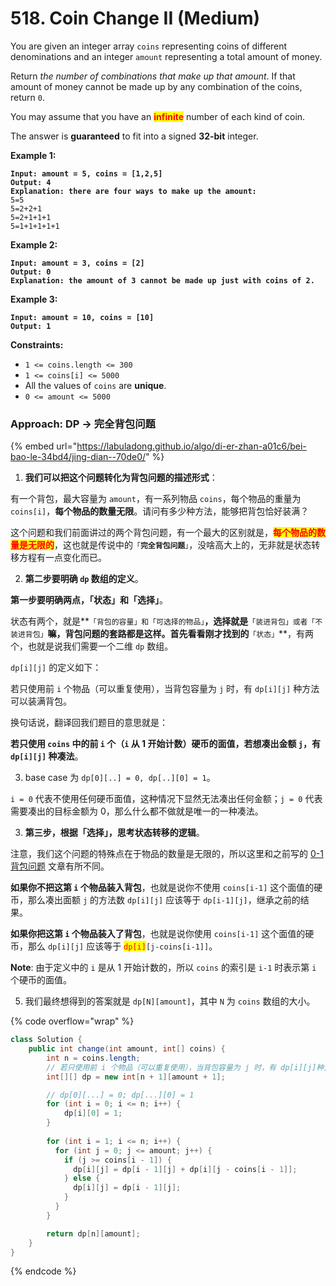 # 518. Coin Change II (Medium)

You are given an integer array `coins` representing coins of different denominations and an integer `amount` representing a total amount of money.

Return _the number of combinations that make up that amount_. If that amount of money cannot be made up by any combination of the coins, return `0`.

You may assume that you have an <mark style="color:red;">**infinite**</mark> number of each kind of coin.

The answer is **guaranteed** to fit into a signed **32-bit** integer.&#x20;

**Example 1:**

<pre><code><strong>Input: amount = 5, coins = [1,2,5]
</strong><strong>Output: 4
</strong><strong>Explanation: there are four ways to make up the amount:
</strong>5=5
5=2+2+1
5=2+1+1+1
5=1+1+1+1+1
</code></pre>

**Example 2:**

<pre><code><strong>Input: amount = 3, coins = [2]
</strong><strong>Output: 0
</strong><strong>Explanation: the amount of 3 cannot be made up just with coins of 2.
</strong></code></pre>

**Example 3:**

<pre><code><strong>Input: amount = 10, coins = [10]
</strong><strong>Output: 1
</strong></code></pre>

**Constraints:**

* `1 <= coins.length <= 300`
* `1 <= coins[i] <= 5000`
* All the values of `coins` are **unique**.
* `0 <= amount <= 5000`



### Approach: DP ->  完全背包问题

{% embed url="https://labuladong.github.io/algo/di-er-zhan-a01c6/bei-bao-le-34bd4/jing-dian--70de0/" %}

1. **我们可以把这个问题转化为背包问题的描述形式**：

有一个背包，最大容量为 `amount`，有一系列物品 `coins`，每个物品的重量为 `coins[i]`，**每个物品的数量无限**。请问有多少种方法，能够把背包恰好装满？

这个问题和我们前面讲过的两个背包问题，有一个最大的区别就是，<mark style="color:red;">**每个物品的数量是无限的**</mark>，这也就是传说中的`「`**`完全背包问题`**`」`，没啥高大上的，无非就是状态转移方程有一点变化而已。

2. **第二步要明确 `dp` 数组的定义**。

**第一步要明确两点，「状态」和「选择」**。

状态有两个，就是**`「背包的容量」和「可选择的物品」`**，选择就是**`「装进背包」或者「不装进背包」`**嘛，背包问题的套路都是这样。首先看看刚才找到的**`「状态」`**，有两个，也就是说我们需要一个二维 `dp` 数组。

`dp[i][j]` 的定义如下：

若只使用前 `i` 个物品（可以重复使用），当背包容量为 `j` 时，有 `dp[i][j]` 种方法可以装满背包。

换句话说，翻译回我们题目的意思就是：

**若只使用 `coins` 中的前 `i` 个（`i` 从 1 开始计数）硬币的面值，若想凑出金额 `j`，有 `dp[i][j]` 种凑法**。

3. base case 为 `dp[0][..] = 0, dp[..][0] = 1`。

`i = 0` 代表不使用任何硬币面值，这种情况下显然无法凑出任何金额；`j = 0` 代表需要凑出的目标金额为 0，那么什么都不做就是唯一的一种凑法。

3. **第三步，根据「选择」，思考状态转移的逻辑**。

注意，我们这个问题的特殊点在于物品的数量是无限的，所以这里和之前写的 [0-1 背包问题](https://labuladong.github.io/algo/di-er-zhan-a01c6/bei-bao-le-34bd4/jing-dian--28f3c/) 文章有所不同。

**如果你不把这第 `i` 个物品装入背包**，也就是说你不使用 `coins[i-1]` 这个面值的硬币，那么凑出面额 `j` 的方法数 `dp[i][j]` 应该等于 `dp[i-1][j]`，继承之前的结果。

**如果你把这第 `i` 个物品装入了背包**，也就是说你使用 `coins[i-1]` 这个面值的硬币，那么 `dp[i][j]` 应该等于 <mark style="color:red;">`dp[i]`</mark>`[j-coins[i-1]]`。

**Note**: 由于定义中的 `i` 是从 1 开始计数的，所以 `coins` 的索引是 `i-1` 时表示第 `i` 个硬币的面值。

5. 我们最终想得到的答案就是 `dp[N][amount]`，其中 `N` 为 `coins` 数组的大小。

{% code overflow="wrap" %}
```java
class Solution {
    public int change(int amount, int[] coins) {
        int n = coins.length;
        // 若只使用前 i 个物品（可以重复使用），当背包容量为 j 时，有 dp[i][j]种方法可以装满背包。
        int[][] dp = new int[n + 1][amount + 1];

        // dp[0][...] = 0; dp[...][0] = 1
        for (int i = 0; i <= n; i++) {
            dp[i][0] = 1;
        }
        
        for (int i = 1; i <= n; i++) {
          for (int j = 0; j <= amount; j++) {
            if (j >= coins[i - 1]) {
              dp[i][j] = dp[i - 1][j] + dp[i][j - coins[i - 1]];
            } else {
              dp[i][j] = dp[i - 1][j];
            }
          }
        }

        return dp[n][amount];
    }
}
```
{% endcode %}

